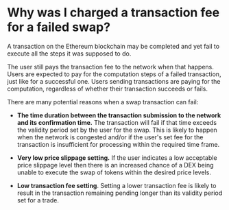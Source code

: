 # Why was I charged a transaction fee for a failed swap?

A transaction on the Ethereum blockchain may be completed and yet fail to execute all the steps it was supposed to do.

The user still pays the transaction fee to the network when that happens. Users are expected to pay for the computation steps of a failed transaction, just like for a successful one. Users sending transactions are paying for the computation, regardless of whether their transaction succeeds or fails.

There are many potential reasons when a swap transaction can fail:

- **The time duration between the transaction submission to the network and its confirmation time.** The transaction will fail if that time exceeds the validity period set by the user for the swap. This is likely to happen when the network is congested and/or if the user's set fee for the transaction is insufficient for processing within the required time frame.

- **Very low price slippage setting.** If the user indicates a low acceptable price slippage level then there is an increased chance of a DEX being unable to execute the swap of tokens within the desired price levels.

- **Low transaction fee setting**. Setting a lower transaction fee is likely to result in the transaction remaining pending longer than its validity period set for a trade.
